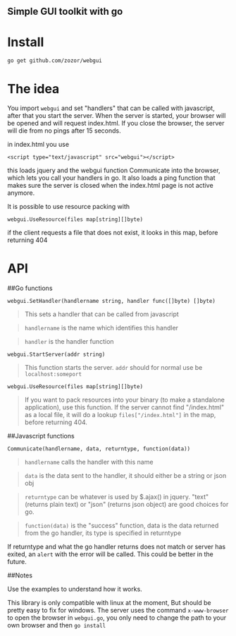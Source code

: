 Simple GUI toolkit with go
------------------------------

Install
===========================

`go get github.com/zozor/webgui`


The idea
===========================

You import `webgui` and set "handlers" that can be called with javascript, after that you start the server.
When the server is started, your browser will be opened and will request index.html. If you close the browser, the server will die from no pings after 15 seconds.

in index.html you use 

`<script type="text/javascript" src="webgui"></script>`

this loads jquery and the webgui function Communicate into the browser, which lets you call your handlers in go. 
It also loads a ping function that makes sure the server is closed when the index.html page is not active anymore.

It is possible to use resource packing with

`webgui.UseResource(files map[string][]byte)`

if the client requests a file that does not exist, it looks in this map, before returning 404


API
===========================
##Go functions

`webgui.SetHandler(handlername string, handler func([]byte) []byte)`

>This sets a handler that can be called from javascript

>`handlername` is the name which identifies this handler

>`handler` is the handler function

`webgui.StartServer(addr string)`

>This function starts the server. `addr` should for normal use be `localhost:someport`

`webgui.UseResource(files map[string][]byte)`

>If you want to pack resources into your binary (to make a standalone application), use this function. If the server cannot find
"/index.html" as a local file, it will do a lookup `files["/index.html"]` in the map, before returning 404.

##Javascript functions

`Communicate(handlername, data, returntype, function(data))`

>`handlername` calls the handler with this name

>`data` is the data sent to the handler, it should either be a string or json obj

>`returntype` can be whatever is used by $.ajax() in jquery. "text" (returns plain text) or "json" (returns json object) are good choices for go.

>`function(data)` is the "success" function, data is the data returned from the go handler, its type is specified in returntype

If returntype and what the go handler returns does not match or server has exited, an `alert` with the error will be called.
This could be better in the future.

##Notes

Use the examples to understand how it works.

This library is only compatible with linux at the moment, But should be pretty easy to fix for windows. The server uses the command `x-www-browser` to open the browser in `webgui.go`, you only need to change the path to your own browser and then `go install`